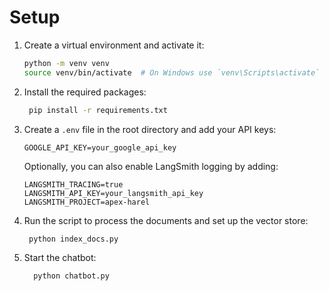 # Setup

1. Create a virtual environment and activate it:

   ```bash
   python -m venv venv
   source venv/bin/activate  # On Windows use `venv\Scripts\activate`
   ```

2. Install the required packages:

   ```bash
    pip install -r requirements.txt
   ```

3. Create a `.env` file in the root directory and add your API keys:

   ```env
   GOOGLE_API_KEY=your_google_api_key
   ```

   Optionally, you can also enable LangSmith logging by adding:

   ```env
   LANGSMITH_TRACING=true
   LANGSMITH_API_KEY=your_langsmith_api_key
   LANGSMITH_PROJECT=apex-harel
   ```

4. Run the script to process the documents and set up the vector store:

   ```bash
    python index_docs.py
   ```

5. Start the chatbot:

   ```bash
     python chatbot.py
   ```
